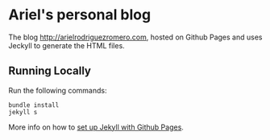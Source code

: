 # Ariel's personal blog

The blog http://arielrodriguezromero.com, hosted on Github Pages and uses Jeckyll to generate the HTML files.

## Running Locally

Run the following commands:

```
bundle install
jekyll s
```

More info on how to [set up Jekyll with Github Pages](https://help.github.com/articles/setting-up-your-github-pages-site-locally-with-jekyll/).

